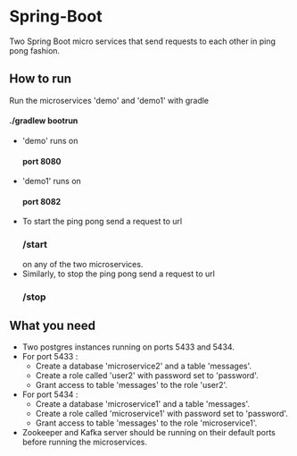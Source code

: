 # Spring-Boot
Two Spring Boot micro services that send requests to each other in ping pong fashion.

## How to run

Run the microservices 'demo' and 'demo1' with gradle

  #### ./gradlew bootrun
  
- 'demo' runs on 
  #### port 8080
- 'demo1' runs on 
  #### port 8082
- To start the ping pong send a request to url
  ### /start
  on any of the two microservices.
- Similarly, to stop the ping pong send a request to url
  ### /stop
  
## What you need

- Two postgres instances running on ports 5433 and 5434.
- For port 5433 :
  * Create a database 'microservice2' and a table 'messages'.
  * Create a role called 'user2' with password set to 'password'.
  * Grant access to table 'messages' to the role 'user2'.
- For port 5434 :
  * Create a database 'microservice1' and a table 'messages'.
  * Create a role called 'microservice1' with password set to 'password'.
  * Grant access to table 'messages' to the role 'microservice1'.
- Zookeeper and Kafka server should be running on their default ports before running the microservices.
